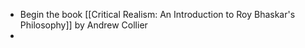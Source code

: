 - Begin the book [[Critical Realism: An Introduction to Roy Bhaskar's Philosophy]] by Andrew Collier
-